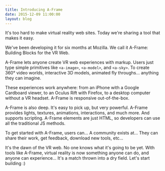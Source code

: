 ```yaml
---
title: Introducing A-Frame
date: 2015-12-09 11:00:00
layout: blog
---
```


It's too hard to make virtual reality web sites. Today we're sharing a tool that makes it easy.

<!-- more -->

We've been developing it for six months at Mozilla.
We call it A-Frame: Building Blocks for the VR Web.

A-Frame lets anyone create VR web experiences with markup. Users just type simple primitives like `<a-image>`, `<a-model>`, and `<a-sky>`. To create 360° video worlds, interactive 3D models, animated fly throughs… anything they can imagine.

These experiences work anywhere: from an iPhone with a Google Cardboard viewer, to an Oculus Rift with Firefox, to a desktop computer without a VR headset. A-Frame is responsive out-of-the-box.

A-Frame is also deep. It's easy to pick up, but very powerful. A-Frame provides lights, textures, animations, interactions, and much more. And supports scripting. A-Frame elements are just HTML, so developers can use all the traditional JS methods.

To get started with A-Frame, users can…
A community exists at…
They can share their work, get feedback, download new tools, etc…

It's the dawn of the VR web. No one knows what it's going to be yet.
With tools like A-Frame, virtual reality is now something anyone can do, and anyone can experience…
It's a match thrown into a dry field.
Let's start building :)
